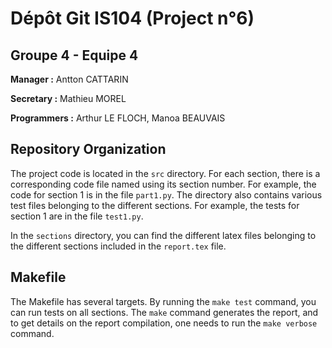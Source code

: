 # Dépôt Git IS104 (Project n°6)

## Groupe 4 - Equipe 4

**Manager :** Antton CATTARIN

**Secretary :** Mathieu MOREL

**Programmers :** Arthur LE FLOCH, Manoa BEAUVAIS

## Repository Organization

The project code is located in the `src` directory. For each section,
there is a corresponding code file named using its section number.
For example, the code for section 1 is in the file `part1.py`.
The directory also contains various test files belonging to the different
sections. For example, the tests for section 1 are in the file `test1.py`.

In the `sections` directory, you can find the different latex files
belonging to the different sections included in the `report.tex` file.

## Makefile

The Makefile has several targets. By running the `make test` command,
you can run tests on all sections. The `make` command generates the report,
and to get details on the report compilation, one needs to run the
`make verbose` command.
